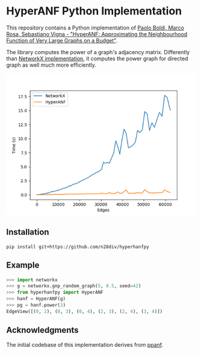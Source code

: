 # HyperANF Python Implementation

This repository contains a Python implementation of [Paolo Boldi, Marco Rosa, Sebastiano Vigna - "HyperANF: Approximating the Neighbourhood Function of Very Large Graphs on a Budget"](https://arxiv.org/pdf/1011.5599). 

The library computes the power of a graph's adjacency matrix. Differently than [NetworkX implementation](https://networkx.org/documentation/stable/reference/algorithms/generated/networkx.algorithms.operators.product.power.html), it computes the power graph for directed graph as well much more efficiently.

![Performance graph](assets/performance.png "Performance graph")

## Installation

```
pip install git+https://github.com/n28div/hyperhanfpy
```

## Example

```python
>>> import networkx
>>> g = networkx.gnp_random_graph(5, 0.5, seed=42)
>>> from hyperhanfpy import HyperANF
>>> hanf = HyperANF(g)
>>> pg = hanf.power(3)
EdgeView([(0, 2), (0, 3), (0, 4), (2, 3), (2, 4), (3, 4)])
```

## Acknowledgments

The initial codebase of this implementation derives from [ppanf](https://github.com/algarecu/ppanf).